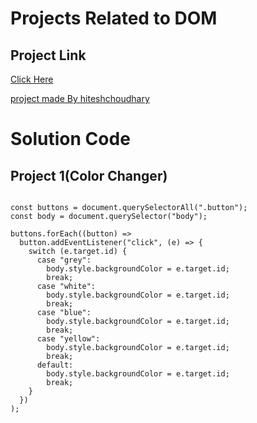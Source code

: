 # Projects Related to DOM

## Project Link



[Click Here](https://stackblitz.com/edit/dom-project-chaiaurcode?file=index.html)


[project made By hiteshchoudhary](https://github.com/hiteshchoudhary)

# Solution Code

## Project 1(Color Changer)

```javascipt

const buttons = document.querySelectorAll(".button");
const body = document.querySelector("body");

buttons.forEach((button) =>
  button.addEventListener("click", (e) => {
    switch (e.target.id) {
      case "grey":
        body.style.backgroundColor = e.target.id;
        break;
      case "white":
        body.style.backgroundColor = e.target.id;
        break;
      case "blue":
        body.style.backgroundColor = e.target.id;
        break;
      case "yellow":
        body.style.backgroundColor = e.target.id;
        break;
      default:
        body.style.backgroundColor = e.target.id;
        break;
    }
  })
);

```


